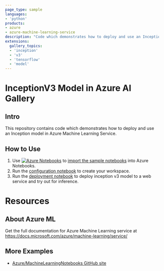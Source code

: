 ```yaml
---
page_type: sample
languages: 
- 'python' 
products:
- azure
- azure-machine-learning-service
description: "Code which demonstrates how to deploy and use an Inception model in Azure Machine Learning Service."
extensions: 
  gallery_topics: 
  - 'inception' 
  - 'v3'
  - 'tensorflow'
  - 'model'
---
```


# InceptionV3 Model in Azure AI Gallery

## Intro
This repository contains code which demonstrates how to deploy and use an Inception model in Azure Machine Learning Service.

## How to Use
1. Use [![Azure Notebooks](https://notebooks.azure.com/launch.png)](https://notebooks.azure.com/import/gh/Azure-Samples/AI-Gallery-InceptionV3) to [import the sample notebooks](https://notebooks.azure.com/import/gh/Azure-Samples/AI-Gallery-InceptionV3) into Azure Notebooks.
2. Run the [configuration notebook](src/configuration.ipynb) to create your workspace. 
3. Run the [deployment notebook](src/deploy-inception-model.ipynb) to deploy inception v3 model to a web service and try out for inference.

# Resources


## About Azure ML
Get the full documentation for Azure Machine Learning service at https://docs.microsoft.com/azure/machine-learning/service/

## More Examples
 * [Azure/MachineLearningNotebooks GitHub site](https://github.com/Azure/MachineLearningNotebooks)
